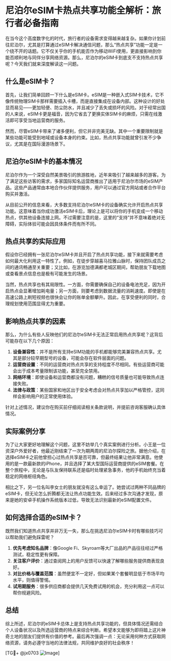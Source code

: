 # 尼泊尔eSIM卡热点共享功能全解析：旅行者必备指南

在当今这个高度数字化的时代，旅行者的设备需求变得越来越复杂。如果你计划前往尼泊尔，尤其是打算通过eSIM卡解决通信问题，那么“热点共享”功能一定是一个绕不开的话题。它不仅关乎你的手机能否作为移动WiFi使用，更直接影响到你能否顺利地与同伴分享网络资源。那么，尼泊尔的eSIM卡到底支不支持热点共享呢？今天我们就来深度解读这一问题。

## 什么是eSIM卡？

首先，让我们简单回顾一下什么是eSIM卡。eSIM是一种嵌入式SIM卡技术，它不像传统物理SIM卡那样需要插入卡槽，而是直接集成在设备内部。这种设计的好处显而易见——更加轻便、防尘防水，并且减少了丢失或损坏的风险。对于经常出国的人来说，eSIM卡更是福音，因为它省去了更换实体SIM卡的麻烦，只需在线激活即可享受当地运营商的服务。

然而，尽管eSIM卡带来了诸多便利，但它并非完美无缺。其中一个重要限制就是某些功能可能受到地域或设备本身的约束。比如，热点共享功能就曾引发不少争议，尤其是在国际漫游场景下。

## 尼泊尔eSIM卡的基本情况

尼泊尔作为一个深受自然美景吸引的旅游胜地，近年来吸引了越来越多的游客。为了满足这些访客的需求，多家国际知名运营商推出了适用于尼泊尔市场的eSIM产品。这些产品通常由本地合作伙伴提供服务，用户可以通过官方网站或者合作平台购买并激活。

从目前公开的信息来看，大多数支持尼泊尔eSIM卡的设备确实允许开启热点共享功能。这意味着当你成功激活eSIM卡后，理论上是可以将你的手机变成一个移动热点，供其他设备连接上网。不过需要注意的是，这里的“支持”并不意味着绝对无障碍，实际体验可能会因具体条件而有所不同。

## 热点共享的实际应用

假设你已经拥有一张尼泊尔eSIM卡并且开启了热点共享功能，接下来就需要考虑如何最大化利用这一特性了。例如，在徒步穿越喜马拉雅山脉时，保持团队成员之间的通讯畅通至关重要；又比如，在游览加德满都老城区期间，帮助朋友下载地图或查看景点信息也是极有可能发生的场景。

当然，热点共享也有其局限性。一方面，你需要确保自己的设备电池充足，因为开启热点会显著增加耗电量；另一方面，则要考虑到数据流量的消耗速度。即使是在高速公路上刷短视频也很快会让你的账单金额攀升。因此，在享受便利的同时，合理规划使用范围显得尤为重要。

## 影响热点共享的因素

那么，为什么有些人反映他们的尼泊尔eSIM卡无法正常启用热点共享呢？这背后可能存在以下几个原因：

1. **设备兼容性**：并不是所有支持eSIM功能的手机都能够完美兼容热点共享。尤其是部分较早期型号的设备，可能会存在软件层面的问题。
2. **运营商设置**：不同的运营商对热点共享的支持程度不尽相同。有些运营商可能会出于成本考量限制该功能，甚至完全禁用。
3. **网络环境**：即使设备和运营商都没有问题，糟糕的信号质量也可能导致热点连接失败。
4. **法律与政策**：某些国家和地区出于安全考虑会对热点共享加以严格管控，这同样会影响用户的正常使用体验。

针对上述情况，建议你在购买前仔细阅读相关条款说明，并提前咨询客服确认具体情况。

## 实际案例分享

为了让大家更好地理解这个问题，这里不妨举几个真实案例进行分析。小王是一位资深户外爱好者，他最近刚结束了一次为期两周的尼泊尔探险之旅。据他介绍，在选择eSIM卡之前他曾担心过热点共享是否可靠，但最终结果让他非常满意。他使用的是一款最新款的iPhone，并且选择了某大型国际运营商提供的eSIM套餐。在整个旅程中，无论是与队友保持联系还是临时处理紧急事务，他的手机始终充当着稳定的网络枢纽角色。

相比之下，另一位名叫李女士的朋友就没有这么幸运了。她尝试过两种不同品牌的eSIM卡，但无论怎么折腾都无法让热点功能生效。后来经过多次沟通才发现，原来是她的安卓手机操作系统版本过低，导致无法识别最新的eSIM配置文件。

## 如何选择合适的eSIM卡？

既然我们知道热点共享并非万无一失，那么在挑选尼泊尔eSIM卡时有哪些技巧可以帮助我们避免踩雷呢？

1. **优先考虑知名品牌**：像Google Fi、Skyroam等大厂出品的产品往往经过严格测试，稳定性更有保障。
2. **关注客户评价**：通过查阅网上的用户反馈可以快速了解哪些服务提供商表现良好。
3. **对比价格与覆盖范围**：虽然便宜不一定好，但如果某个套餐明显低于市场平均水平，则值得警惕。
4. **试用期服务**：很多供应商都会提供几天免费试用的机会，充分利用这一点可以帮你规避风险。

## 总结

综上所述，尼泊尔的eSIM卡总体上是支持热点共享功能的，但具体情况还需结合个人设备状况以及所选运营商的特点来综合判断。希望本文能够为即将踏上这片神奇土地的朋友们提供有价值的参考。最后再次强调一点：无论采用何种方式获取网络资源，请务必遵守当地的法律法规，共同维护良好的社会秩序！

[TG💪+ @jx0703 ![Image](https://github.com/user-attachments/assets/dbca1d08-cadb-493c-b0ec-ad6f7a83f270)]